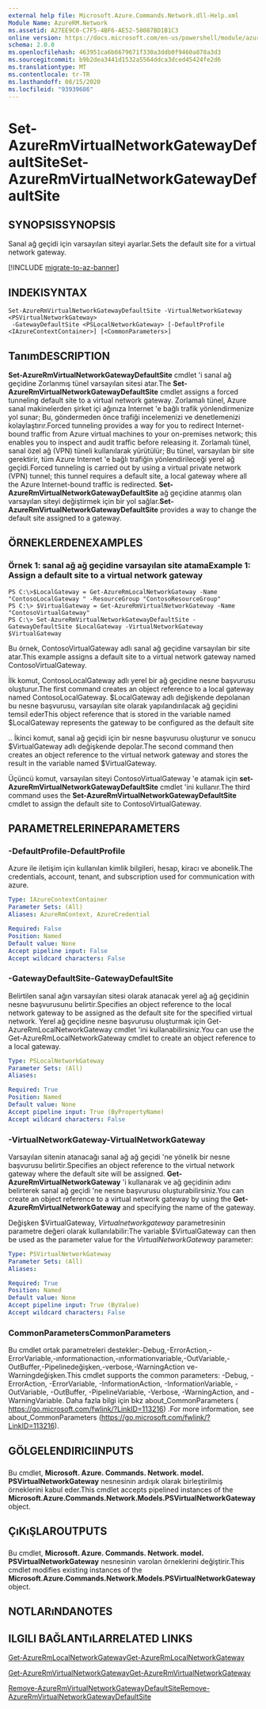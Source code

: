 ```yaml
---
external help file: Microsoft.Azure.Commands.Network.dll-Help.xml
Module Name: AzureRM.Network
ms.assetid: A27EE9C0-C7F5-4BF6-AE52-58087BD1B1C3
online version: https://docs.microsoft.com/en-us/powershell/module/azurerm.network/set-azurermvirtualnetworkgatewaydefaultsite
schema: 2.0.0
ms.openlocfilehash: 463951ca6b6679671f330a3ddb0f9460a878a3d3
ms.sourcegitcommit: b9b2dea3441d1532a5564ddca3dced45424fe2d6
ms.translationtype: MT
ms.contentlocale: tr-TR
ms.lasthandoff: 08/15/2020
ms.locfileid: "93939686"
---
```

# <span data-ttu-id="a3db1-101">Set-AzureRmVirtualNetworkGatewayDefaultSite</span><span class="sxs-lookup"><span data-stu-id="a3db1-101">Set-AzureRmVirtualNetworkGatewayDefaultSite</span></span>

## <span data-ttu-id="a3db1-102">SYNOPSIS</span><span class="sxs-lookup"><span data-stu-id="a3db1-102">SYNOPSIS</span></span>
<span data-ttu-id="a3db1-103">Sanal ağ geçidi için varsayılan siteyi ayarlar.</span><span class="sxs-lookup"><span data-stu-id="a3db1-103">Sets the default site for a virtual network gateway.</span></span>

[!INCLUDE [migrate-to-az-banner](../../includes/migrate-to-az-banner.md)]

## <span data-ttu-id="a3db1-104">INDEKI</span><span class="sxs-lookup"><span data-stu-id="a3db1-104">SYNTAX</span></span>

```
Set-AzureRmVirtualNetworkGatewayDefaultSite -VirtualNetworkGateway <PSVirtualNetworkGateway>
 -GatewayDefaultSite <PSLocalNetworkGateway> [-DefaultProfile <IAzureContextContainer>] [<CommonParameters>]
```

## <span data-ttu-id="a3db1-105">Tanım</span><span class="sxs-lookup"><span data-stu-id="a3db1-105">DESCRIPTION</span></span>
<span data-ttu-id="a3db1-106">**Set-AzureRmVirtualNetworkGatewayDefaultSite** cmdlet 'i sanal ağ geçidine Zorlanmış tünel varsayılan sitesi atar.</span><span class="sxs-lookup"><span data-stu-id="a3db1-106">The **Set-AzureRmVirtualNetworkGatewayDefaultSite** cmdlet assigns a forced tunneling default site to a virtual network gateway.</span></span>
<span data-ttu-id="a3db1-107">Zorlamalı tünel, Azure sanal makinelerden şirket içi ağınıza Internet 'e bağlı trafik yönlendirmenize yol sunar; Bu, göndermeden önce trafiği incelemenizi ve denetlemenizi kolaylaştırır.</span><span class="sxs-lookup"><span data-stu-id="a3db1-107">Forced tunneling provides a way for you to redirect Internet-bound traffic from Azure virtual machines to your on-premises network; this enables you to inspect and audit traffic before releasing it.</span></span>
<span data-ttu-id="a3db1-108">Zorlamalı tünel, sanal özel ağ (VPN) tüneli kullanılarak yürütülür; Bu tünel, varsayılan bir site gerektirir, tüm Azure Internet 'e bağlı trafiğin yönlendirileceği yerel ağ geçidi.</span><span class="sxs-lookup"><span data-stu-id="a3db1-108">Forced tunneling is carried out by using a virtual private network (VPN) tunnel; this tunnel requires a default site, a local gateway where all the Azure Internet-bound traffic is redirected.</span></span>
<span data-ttu-id="a3db1-109">**Set-AzureRmVirtualNetworkGatewayDefaultSite** ağ geçidine atanmış olan varsayılan siteyi değiştirmek için bir yol sağlar.</span><span class="sxs-lookup"><span data-stu-id="a3db1-109">**Set-AzureRmVirtualNetworkGatewayDefaultSite** provides a way to change the default site assigned to a gateway.</span></span>

## <span data-ttu-id="a3db1-110">ÖRNEKLERDEN</span><span class="sxs-lookup"><span data-stu-id="a3db1-110">EXAMPLES</span></span>

### <span data-ttu-id="a3db1-111">Örnek 1: sanal ağ ağ geçidine varsayılan site atama</span><span class="sxs-lookup"><span data-stu-id="a3db1-111">Example 1: Assign a default site to a virtual network gateway</span></span>
```
PS C:\>$LocalGateway = Get-AzureRmLocalNetworkGateway -Name "ContosoLocalGateway " -ResourceGroup "ContosoResourceGroup"
PS C:\> $VirtualGateway = Get-AzureRmVirtualNetworkGateway -Name "ContosoVirtualGateway"
PS C:\> Set-AzureRmVirtualNetworkGatewayDefaultSite -GatewayDefaultSite $LocalGateway -VirtualNetworkGateway $VirtualGateway
```

<span data-ttu-id="a3db1-112">Bu örnek, ContosoVirtualGateway adlı sanal ağ geçidine varsayılan bir site atar.</span><span class="sxs-lookup"><span data-stu-id="a3db1-112">This example assigns a default site to a virtual network gateway named ContosoVirtualGateway.</span></span>

<span data-ttu-id="a3db1-113">İlk komut, ContosoLocalGateway adlı yerel bir ağ geçidine nesne başvurusu oluşturur.</span><span class="sxs-lookup"><span data-stu-id="a3db1-113">The first command creates an object reference to a local gateway named ContosoLocalGateway.</span></span>
<span data-ttu-id="a3db1-114">$LocalGateway adlı değişkende depolanan bu nesne başvurusu, varsayılan site olarak yapılandırılacak ağ geçidini temsil eder</span><span class="sxs-lookup"><span data-stu-id="a3db1-114">This object reference that is stored in the variable named $LocalGateway represents the gateway to be configured as the default site</span></span>

<span data-ttu-id="a3db1-115">.</span><span class="sxs-lookup"><span data-stu-id="a3db1-115">.</span></span>
<span data-ttu-id="a3db1-116">İkinci komut, sanal ağ geçidi için bir nesne başvurusu oluşturur ve sonucu $VirtualGateway adlı değişkende depolar.</span><span class="sxs-lookup"><span data-stu-id="a3db1-116">The second command then creates an object reference to the virtual network gateway and stores the result in the variable named $VirtualGateway.</span></span>

<span data-ttu-id="a3db1-117">Üçüncü komut, varsayılan siteyi ContosoVirtualGateway 'e atamak için **set-AzureRmVirtualNetworkGatewayDefaultSite** cmdlet 'ini kullanır.</span><span class="sxs-lookup"><span data-stu-id="a3db1-117">The third command uses the **Set-AzureRmVirtualNetworkGatewayDefaultSite** cmdlet to assign the default site to ContosoVirtualGateway.</span></span>

## <span data-ttu-id="a3db1-118">PARAMETRELERINE</span><span class="sxs-lookup"><span data-stu-id="a3db1-118">PARAMETERS</span></span>

### <span data-ttu-id="a3db1-119">-DefaultProfile</span><span class="sxs-lookup"><span data-stu-id="a3db1-119">-DefaultProfile</span></span>
<span data-ttu-id="a3db1-120">Azure ile iletişim için kullanılan kimlik bilgileri, hesap, kiracı ve abonelik.</span><span class="sxs-lookup"><span data-stu-id="a3db1-120">The credentials, account, tenant, and subscription used for communication with azure.</span></span>

```yaml
Type: IAzureContextContainer
Parameter Sets: (All)
Aliases: AzureRmContext, AzureCredential

Required: False
Position: Named
Default value: None
Accept pipeline input: False
Accept wildcard characters: False
```

### <span data-ttu-id="a3db1-121">-GatewayDefaultSite</span><span class="sxs-lookup"><span data-stu-id="a3db1-121">-GatewayDefaultSite</span></span>
<span data-ttu-id="a3db1-122">Belirtilen sanal ağın varsayılan sitesi olarak atanacak yerel ağ ağ geçidinin nesne başvurusunu belirtir.</span><span class="sxs-lookup"><span data-stu-id="a3db1-122">Specifies an object reference to the local network gateway to be assigned as the default site for the specified virtual network.</span></span>
<span data-ttu-id="a3db1-123">Yerel ağ geçidine nesne başvurusu oluşturmak için Get-AzureRmLocalNetworkGateway cmdlet 'ini kullanabilirsiniz.</span><span class="sxs-lookup"><span data-stu-id="a3db1-123">You can use the Get-AzureRmLocalNetworkGateway cmdlet to create an object reference to a local gateway.</span></span>

```yaml
Type: PSLocalNetworkGateway
Parameter Sets: (All)
Aliases: 

Required: True
Position: Named
Default value: None
Accept pipeline input: True (ByPropertyName)
Accept wildcard characters: False
```

### <span data-ttu-id="a3db1-124">-VirtualNetworkGateway</span><span class="sxs-lookup"><span data-stu-id="a3db1-124">-VirtualNetworkGateway</span></span>
<span data-ttu-id="a3db1-125">Varsayılan sitenin atanacağı sanal ağ ağ geçidi 'ne yönelik bir nesne başvurusu belirtir.</span><span class="sxs-lookup"><span data-stu-id="a3db1-125">Specifies an object reference to the virtual network gateway where the default site will be assigned.</span></span>
<span data-ttu-id="a3db1-126">**Get-AzureRmVirtualNetworkGateway** 'i kullanarak ve ağ geçidinin adını belirterek sanal ağ geçidi 'ne nesne başvurusu oluşturabilirsiniz.</span><span class="sxs-lookup"><span data-stu-id="a3db1-126">You can create an object reference to a virtual network gateway by using the **Get-AzureRmVirtualNetworkGateway** and specifying the name of the gateway.</span></span>

<span data-ttu-id="a3db1-127">Değişken $VirtualGateway, *Virtualnetworkgateway* parametresinin parametre değeri olarak kullanılabilir:</span><span class="sxs-lookup"><span data-stu-id="a3db1-127">The variable $VirtualGateway can then be used as the parameter value for the *VirtualNetworkGateway* parameter:</span></span>

```yaml
Type: PSVirtualNetworkGateway
Parameter Sets: (All)
Aliases: 

Required: True
Position: Named
Default value: None
Accept pipeline input: True (ByValue)
Accept wildcard characters: False
```

### <span data-ttu-id="a3db1-128">CommonParameters</span><span class="sxs-lookup"><span data-stu-id="a3db1-128">CommonParameters</span></span>
<span data-ttu-id="a3db1-129">Bu cmdlet ortak parametreleri destekler:-Debug,-ErrorAction,-ErrorVariable,-ınformationaction,-ınformationvariable,-OutVariable,-OutBuffer,-Pipelinedeğişken,-verbose,-WarningAction ve-Warningdeğişken.</span><span class="sxs-lookup"><span data-stu-id="a3db1-129">This cmdlet supports the common parameters: -Debug, -ErrorAction, -ErrorVariable, -InformationAction, -InformationVariable, -OutVariable, -OutBuffer, -PipelineVariable, -Verbose, -WarningAction, and -WarningVariable.</span></span> <span data-ttu-id="a3db1-130">Daha fazla bilgi için bkz about_CommonParameters ( https://go.microsoft.com/fwlink/?LinkID=113216) .</span><span class="sxs-lookup"><span data-stu-id="a3db1-130">For more information, see about_CommonParameters (https://go.microsoft.com/fwlink/?LinkID=113216).</span></span>

## <span data-ttu-id="a3db1-131">GÖLGELENDIRICI</span><span class="sxs-lookup"><span data-stu-id="a3db1-131">INPUTS</span></span>

###  
<span data-ttu-id="a3db1-132">Bu cmdlet, **Microsoft. Azure. Commands. Network. model. PSVirtualNetworkGateway** nesnesinin ardışık olarak birleştirilmiş örneklerini kabul eder.</span><span class="sxs-lookup"><span data-stu-id="a3db1-132">This cmdlet accepts pipelined instances of the **Microsoft.Azure.Commands.Network.Models.PSVirtualNetworkGateway** object.</span></span>

## <span data-ttu-id="a3db1-133">ÇıKıŞLAR</span><span class="sxs-lookup"><span data-stu-id="a3db1-133">OUTPUTS</span></span>

###  
<span data-ttu-id="a3db1-134">Bu cmdlet, **Microsoft. Azure. Commands. Network. model. PSVirtualNetworkGateway** nesnesinin varolan örneklerini değiştirir.</span><span class="sxs-lookup"><span data-stu-id="a3db1-134">This cmdlet modifies existing instances of the **Microsoft.Azure.Commands.Network.Models.PSVirtualNetworkGateway** object.</span></span>

## <span data-ttu-id="a3db1-135">NOTLARıNDA</span><span class="sxs-lookup"><span data-stu-id="a3db1-135">NOTES</span></span>

## <span data-ttu-id="a3db1-136">ILGILI BAĞLANTıLAR</span><span class="sxs-lookup"><span data-stu-id="a3db1-136">RELATED LINKS</span></span>

[<span data-ttu-id="a3db1-137">Get-AzureRmLocalNetworkGateway</span><span class="sxs-lookup"><span data-stu-id="a3db1-137">Get-AzureRmLocalNetworkGateway</span></span>](./Get-AzureRmLocalNetworkGateway.md)

[<span data-ttu-id="a3db1-138">Get-AzureRmVirtualNetworkGateway</span><span class="sxs-lookup"><span data-stu-id="a3db1-138">Get-AzureRmVirtualNetworkGateway</span></span>](./Get-AzureRmVirtualNetworkGateway.md)

[<span data-ttu-id="a3db1-139">Remove-AzureRmVirtualNetworkGatewayDefaultSite</span><span class="sxs-lookup"><span data-stu-id="a3db1-139">Remove-AzureRmVirtualNetworkGatewayDefaultSite</span></span>](./Remove-AzureRmVirtualNetworkGatewayDefaultSite.md)


